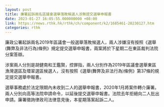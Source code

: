 ```yaml
---
layout: post
title: 廉署起訴兩名區議會選舉落敗候選人涉無提交選舉申報書
date: 2023-01-27 16:05:55.000000000 +08:00
link: https://news.rthk.hk/rthk/ch/component/k2/1685461-20230127.htm
categories: rthk
---
```


廉政公署起訴兩名2019年區議會一般選舉落敗候選人，兩人涉嫌沒有按照《選舉(舞弊及非法行為)條例》規定提交選舉申報書，兩案將於下星期二在東區裁判法院分案答辯。

涉案兩人分別是胡健南和王鑑賢，控罪指，兩人分別作為2019年區議會選舉東區漁灣選區及環翠選區候選人，沒有按照《選舉(舞弊及非法行為)條例》第37條的規定提交選舉申報書。

選舉事務處於法定限期內未收到二人的選舉申報書，2020年1月將案件轉介廉署。兩人分別向高等法院申請命令，以延後提交選舉申報書。法院去年拒絕向二人批出申請。廉署徵詢律政司法律意見後，本星期落案起訴二人。
